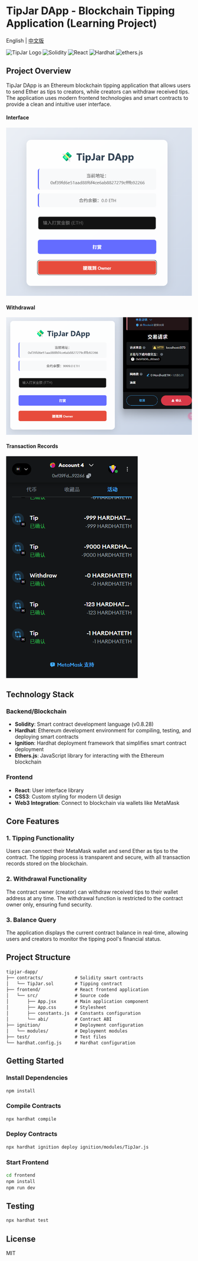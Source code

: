 # TipJar DApp - Blockchain Tipping Application (Learning Project)

English | [中文版](./README.md)

![TipJar Logo](https://img.shields.io/badge/TipJar-DApp-blue)
![Solidity](https://img.shields.io/badge/Solidity-0.8.28-blue)
![React](https://img.shields.io/badge/React-19.x-61dafb)
![Hardhat](https://img.shields.io/badge/Hardhat-2.x-yellow)
![ethers.js](https://img.shields.io/badge/ethers.js-5.x-purple)

## Project Overview

TipJar DApp is an Ethereum blockchain tipping application that allows users to send Ether as tips to creators, while creators can withdraw received tips. The application uses modern frontend technologies and smart contracts to provide a clean and intuitive user interface.

#### Interface

![Interface](frontend/src/assets/界面.jpg)

#### Withdrawal

![Withdrawal](frontend/src/assets/提现.jpg)

#### Transaction Records

![Records](frontend/src/assets/记录.jpg)

## Technology Stack

### Backend/Blockchain

- **Solidity**: Smart contract development language (v0.8.28)
- **Hardhat**: Ethereum development environment for compiling, testing, and deploying smart contracts
- **Ignition**: Hardhat deployment framework that simplifies smart contract deployment
- **Ethers.js**: JavaScript library for interacting with the Ethereum blockchain

### Frontend

- **React**: User interface library
- **CSS3**: Custom styling for modern UI design
- **Web3 Integration**: Connect to blockchain via wallets like MetaMask

## Core Features

### 1. Tipping Functionality

Users can connect their MetaMask wallet and send Ether as tips to the contract. The tipping process is transparent and secure, with all transaction records stored on the blockchain.

### 2. Withdrawal Functionality

The contract owner (creator) can withdraw received tips to their wallet address at any time. The withdrawal function is restricted to the contract owner only, ensuring fund security.

### 3. Balance Query

The application displays the current contract balance in real-time, allowing users and creators to monitor the tipping pool's financial status.

## Project Structure

```
tipjar-dapp/
├── contracts/            # Solidity smart contracts
│   └── TipJar.sol        # Tipping contract
├── frontend/             # React frontend application
│   └── src/              # Source code
│       ├── App.jsx       # Main application component
│       ├── App.css       # Stylesheet
│       ├── constants.js  # Constants configuration
│       └── abi/          # Contract ABI
├── ignition/             # Deployment configuration
│   └── modules/          # Deployment modules
├── test/                 # Test files
└── hardhat.config.js     # Hardhat configuration
```

## Getting Started

### Install Dependencies

```bash
npm install
```

### Compile Contracts

```bash
npx hardhat compile
```

### Deploy Contracts

```bash
npx hardhat ignition deploy ignition/modules/TipJar.js
```

### Start Frontend

```bash
cd frontend
npm install
npm run dev
```

## Testing

```bash
npx hardhat test
```

## License

MIT
